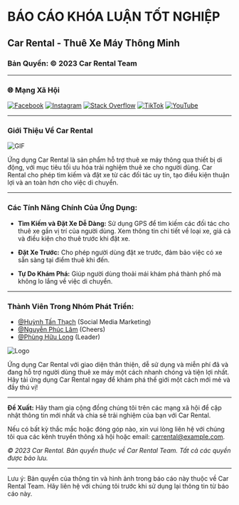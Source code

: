 # BÁO CÁO KHÓA LUẬN TỐT NGHIỆP

## **Car Rental - Thuê Xe Máy Thông Minh**

### **Bản Quyền:** © 2023 Car Rental Team

---

### **🌐 Mạng Xã Hội**

[![Facebook](https://img.shields.io/badge/Facebook-%231877F2.svg?logo=Facebook&logoColor=white)](https://www.facebook.com/huulong1209) [![Instagram](https://img.shields.io/badge/Instagram-%23E4405F.svg?logo=Instagram&logoColor=white)](https://www.instagram.com/_huu_long_/) [![Stack Overflow](https://img.shields.io/badge/-Stackoverflow-FE7A16?logo=stack-overflow&logoColor=white)](https://stackoverflow.com/users/17493529/h%e1%bb%afu-long-music-%e9%9f%b3%e4%b9%90) [![TikTok](https://img.shields.io/badge/TikTok-%23000000.svg?logo=TikTok&logoColor=white)](https://tiktok.com/@huulongmedia) [![YouTube](https://img.shields.io/badge/YouTube-%23FF0000.svg?logo=YouTube&logoColor=white)](https://youtube.com/channel/UC-chQoT6qEfz9bN0vRFAR5A) 

---

### **Giới Thiệu Về Car Rental**

![GIF](https://user-images.githubusercontent.com/73097560/115834477-dbab4500-a447-11eb-908a-139a6edaec5c.gif)

Ứng dụng Car Rental là sản phẩm hỗ trợ thuê xe máy thông qua thiết bị di động, với mục tiêu tối ưu hóa trải nghiệm thuê xe cho người dùng. Car Rental cho phép tìm kiếm và đặt xe từ các đối tác uy tín, tạo điều kiện thuận lợi và an toàn hơn cho việc di chuyển.

---

### **Các Tính Năng Chính Của Ứng Dụng:**

- **Tìm Kiếm và Đặt Xe Dễ Dàng:** Sử dụng GPS để tìm kiếm các đối tác cho thuê xe gần vị trí của người dùng. Xem thông tin chi tiết về loại xe, giá cả và điều kiện cho thuê trước khi đặt xe.

- **Đặt Xe Trước:** Cho phép người dùng đặt xe trước, đảm bảo việc có xe sẵn sàng tại điểm thuê khi đến.

- **Tự Do Khám Phá:** Giúp người dùng thoải mái khám phá thành phố mà không lo lắng về việc di chuyển.

---

### **Thành Viên Trong Nhóm Phát Triển:**

- [@Huỳnh Tấn Thạch](https://www.github.com/#) (Social Media Marketing)
- [@Nguyễn Phúc Lâm](https://www.github.com/#) (Cheers)
- [@Phùng Hữu Long](https://www.github.com/#) (Leader)

![Logo](https://i.imgur.com/Xta6m0A.png)

Ứng dụng Car Rental với giao diện thân thiện, dễ sử dụng và miễn phí đã và đang hỗ trợ người dùng thuê xe máy một cách nhanh chóng và tiện lợi nhất. Hãy tải ứng dụng Car Rental ngay để khám phá thế giới một cách mới mẻ và đầy thú vị!

---

**Đề Xuất:** Hãy tham gia cộng đồng chúng tôi trên các mạng xã hội để cập nhật thông tin mới nhất và chia sẻ trải nghiệm của bạn với Car Rental.

Nếu có bất kỳ thắc mắc hoặc đóng góp nào, xin vui lòng liên hệ với chúng tôi qua các kênh truyền thông xã hội hoặc email: [carrental@example.com](mailto:carrental@example.com).

*© 2023 Car Rental. Bản quyền thuộc về Car Rental Team. Tất cả các quyền được bảo lưu.*

---

Lưu ý: Bản quyền của thông tin và hình ảnh trong báo cáo này thuộc về Car Rental Team. Hãy liên hệ với chúng tôi trước khi sử dụng lại thông tin từ báo cáo này.
